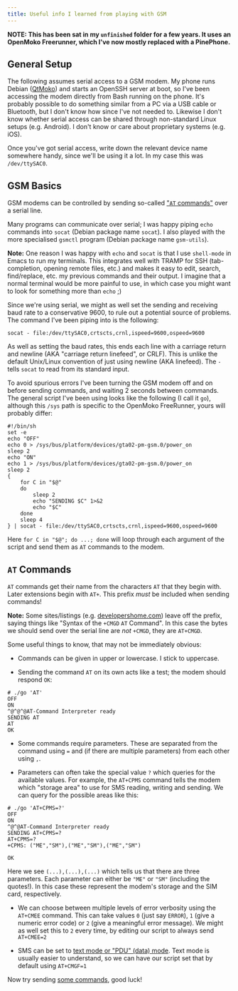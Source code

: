 ```yaml
---
title: Useful info I learned from playing with GSM
---
```


**NOTE: This has been sat in my `unfinished` folder for a few years. It uses an
OpenMoko Freerunner, which I've now mostly replaced with a PinePhone.**

## General Setup ##

The following assumes serial access to a GSM modem. My phone runs Debian
([QtMoko](https://github.com/radekp/qtmoko)) and starts an OpenSSH server at
boot, so I've been accessing the modem directly from Bash running on the
phone. It's probably possible to do something similar from a PC via a USB cable
or Bluetooth, but I don't know how since I've not needed to. Likewise I don't
know whether serial access can be shared through non-standard Linux setups
(e.g. Android). I don't know or care about proprietary systems (e.g. iOS).

Once you've got serial access, write down the relevant device name somewhere
handy, since we'll be using it a lot. In my case this was `/dev/ttySAC0`.

## GSM Basics ##

GSM modems can be controlled by sending so-called ["`AT`
commands"](https://www.developershome.com/sms/atCommandsIntro.asp) over a serial
line.

Many programs can communicate over serial; I was happy piping `echo` commands
into `socat` (Debian package name `socat`). I also played with the more
specialised `gsmctl` program (Debian package name `gsm-utils`).

**Note:** One reason I was happy with `echo` and `socat` is that I use
`shell-mode` in Emacs to run my terminals. This integrates well with TRAMP for
SSH (tab-completion, opening remote files, etc.) and makes it easy to edit,
search, find/replace, etc. my previous commands and their output. I imagine that
a normal terminal would be more painful to use, in which case you might want to
look for something more than `echo` ;)

Since we're using serial, we might as well set the sending and receiving baud
rate to a conservative 9600, to rule out a potential source of problems. The
command I've been piping into is the following:

    socat - file:/dev/ttySAC0,crtscts,crnl,ispeed=9600,ospeed=9600

As well as setting the baud rates, this ends each line with a carriage return
and newline (AKA "carriage return linefeed", or CRLF). This is unlike
the default Unix/Linux convention of just using newline (AKA linefeed). The `-`
tells `socat` to read from its standard input.

To avoid spurious errors I've been turning the GSM modem off and on before
sending commands, and waiting 2 seconds between commands. The general script
I've been using looks like the following (I call it `go`), although this `/sys`
path is specific to the OpenMoko FreeRunner, yours will probably differ:

```
#!/bin/sh
set -e
echo "OFF"
echo 0 > /sys/bus/platform/devices/gta02-pm-gsm.0/power_on
sleep 2
echo "ON"
echo 1 > /sys/bus/platform/devices/gta02-pm-gsm.0/power_on
sleep 2
{
    for C in "$@"
    do
        sleep 2
        echo "SENDING $C" 1>&2
        echo "$C"
    done
    sleep 4
} | socat - file:/dev/ttySAC0,crtscts,crnl,ispeed=9600,ospeed=9600
```

Here `for C in "$@"; do ...; done` will loop through each argument of the script
and send them as `AT` commands to the modem.

## `AT` Commands ##

`AT` commands get their name from the characters `AT` that they begin with.
Later extensions begin with `AT+`. This prefix *must* be included when sending
commands!

**Note:** Some sites/listings (e.g.
[developershome.com](https://www.developershome.com/sms)) leave off the prefix,
saying things like "Syntax of the `+CMGD` `AT` Command". In this case the
bytes we should send over the serial line are *not* `+CMGD`, they are `AT+CMGD`.

Some useful things to know, that may not be immediately obvious:

 - Commands can be given in upper or lowercase. I stick to uppercase.

 - Sending the command `AT` on its own acts like a test; the modem should
   respond `OK`:

```
# ./go 'AT'
OFF
ON
^@^@^@AT-Command Interpreter ready
SENDING AT
AT
OK
```

 - Some commands require parameters. These are separated from the command using
   `=` and (if there are multiple parameters) from each other using `,`.

 - Parameters can often take the special value `?` which queries for the
   available values. For example, the `AT+CPMS` command tells the modem which
   "storage area" to use for SMS reading, writing and sending. We can query for
   the possible areas like this:

```
# ./go 'AT+CPMS=?'
OFF
ON
^@^@AT-Command Interpreter ready
SENDING AT+CPMS=?
AT+CPMS=?
+CPMS: ("ME","SM"),("ME","SM"),("ME","SM")

OK
```

Here we see `(...),(...),(...)` which tells us that there are three parameters.
Each parameter can either be `"ME"` or `"SM"` (including the quotes!). In this
case these represent the modem's storage and the SIM card, respectively.

 - We can choose between multiple levels of error verbosity using the `AT+CMEE`
   command. This can take values `0` (just say `ERROR`), `1` (give a numeric
   error code) or `2` (give a meaningful error message). We might as well set
   this to `2` every time, by editing our script to always send `AT+CMEE=2`

 - SMS can be set to [text mode or "PDU" (data)
   mode](https://www.diafaan.com/sms-tutorials/gsm-modem-tutorial/at-cmgf). Text
   mode is usually easier to understand, so we can have our script set that by
   default using `AT+CMGF=1`

Now try sending [some
commands](https://www.engineersgarage.com/tutorials/at-commands-gsm-at-command-set),
good luck!
